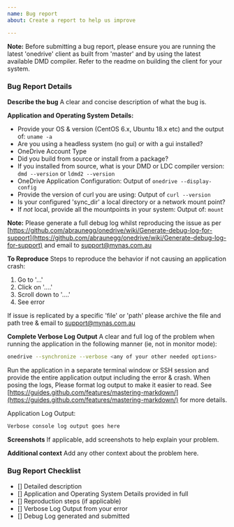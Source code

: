 ```yaml
---
name: Bug report
about: Create a report to help us improve

---
```

**Note:** Before submitting a bug report, please ensure you are running the latest 'onedrive' client as built from 'master' and by using the latest available DMD compiler. Refer to the readme on building the client for your system.

### Bug Report Details ###
**Describe the bug**
A clear and concise description of what the bug is.

**Application and Operating System Details:**
*   Provide your OS & version (CentOS 6.x, Ubuntu 18.x etc) and the output of: `uname -a`
*   Are you using a headless system (no gui) or with a gui installed?
*   OneDrive Account Type
*   Did you build from source or install from a package?
*   If you installed from source, what is your DMD or LDC compiler version: `dmd --version` or `ldmd2 --version`
*   OneDrive Application Configuration: Output of `onedrive --display-config`
*   Provide the version of curl you are using: Output of `curl --version`
*   Is your configured 'sync_dir' a local directory or a network mount point?
*   If *not* local, provide all the mountpoints in your system: Output of: `mount`

**Note:** Please generate a full debug log whilst reproducing the issue as per [https://github.com/abraunegg/onedrive/wiki/Generate-debug-log-for-support](https://github.com/abraunegg/onedrive/wiki/Generate-debug-log-for-support) and email to support@mynas.com.au

**To Reproduce**
Steps to reproduce the behavior if not causing an application crash:
1.  Go to '...'
2.  Click on '....'
3.  Scroll down to '....'
4.  See error

If issue is replicated by a specific 'file' or 'path' please archive the file and path tree & email to support@mynas.com.au 

**Complete Verbose Log Output**
A clear and full log of the problem when running the application in the following manner (ie, not in monitor mode):
```bash
onedrive --synchronize --verbose <any of your other needed options>
```

Run the application in a separate terminal window or SSH session and provide the entire application output including the error & crash. When posing the logs, Please format log output to make it easier to read. See [https://guides.github.com/features/mastering-markdown/](https://guides.github.com/features/mastering-markdown/) for more details.

Application Log Output:
```bash
Verbose console log output goes here
```

**Screenshots**
If applicable, add screenshots to help explain your problem.

**Additional context**
Add any other context about the problem here.

### Bug Report Checklist ###
*   [] Detailed description
*   [] Application and Operating System Details provided in full
*   [] Reproduction steps (if applicable)
*   [] Verbose Log Output from your error
*   [] Debug Log generated and submitted
